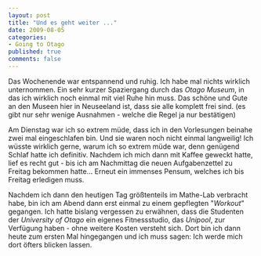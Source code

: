 ```yaml
--- 
layout: post
title: "Und es geht weiter ..."
date: 2009-08-05
categories: 
- Going to Otago
published: true
comments: false
---
```

Das Wochenende war entspannend und ruhig. Ich habe mal nichts wirklich unternommen. Ein sehr kurzer Spaziergang durch das *Otago Museum*, in das ich wirklich noch einmal mit viel Ruhe hin muss. Das schöne und Gute an den Museen hier in Neuseeland ist, dass sie alle komplett frei sind. (es gibt nur sehr wenige Ausnahmen - welche die Regel ja nur bestätigen)

<!-- more -->

Am Dienstag war ich so extrem müde, dass ich in den Vorlesungen beinahe zwei mal eingeschlafen bin. Und sie waren noch nicht einmal langweilig! Ich wüsste wirklich gerne, warum ich so extrem müde war, denn genügend Schlaf hatte ich definitiv.
Nachdem ich mich dann mit Kaffee geweckt hatte, lief es recht gut - bis ich am Nachmittag die neuen Aufgabenzettel zu Freitag bekommen hatte... Erneut ein immenses Pensum, welches ich bis Freitag erledigen muss.

Nachdem ich dann den heutigen Tag größtenteils im Mathe-Lab verbracht habe, bin ich am Abend dann erst einmal zu einem gepflegten "*Workout*" gegangen. Ich hatte bislang vergessen zu erwähnen, dass die Studenten der *University of Otago* ein eigenes Fitnessstudio, das *Unipool*, zur Verfügung haben - ohne weitere Kosten versteht sich.
Dort bin ich dann heute zum ersten Mal hingegangen und ich muss sagen: Ich werde mich dort öfters blicken lassen.
